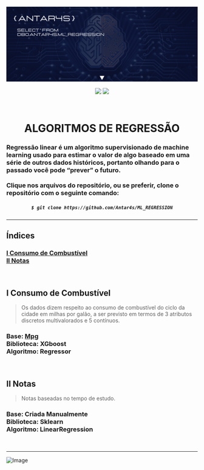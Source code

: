 <!-- BANNER -->
![Wallpaper](https://github.com/Antar4s/ML_REGRESSION/blob/main/assets/Regression.png?raw=true)

<!-- INFORMATIONS -->
<p align="center">
<img src="http://img.shields.io/static/v1?label=LICENSE&message=...&color=GREEN&style=for-the-badge"/>     
<img src="http://img.shields.io/static/v1?label=STATUS&message=EM%20DESENVOLVIMENTO&color=GREEN&style=for-the-badge"/>
</p>
<br>

<!-- TITLE -->
<h1 align="center"> ALGORITMOS DE REGRESSÃO </h1>
<h3> Regressão linear é um algoritmo supervisionado de machine learning usado para estimar o valor de algo baseado em uma série de outros dados históricos, portanto olhando para o passado você pode “prever” o futuro. <br> <br> Clique nos arquivos do repositório, ou se preferir, clone o repositório com o seguinte comando: </h3>

<!-- CLONE REPOSITORY -->
<h5 align="center">
  
```bash
$ git clone https://github.com/Antar4s/ML_REGRESSION
```
</h6>

<!-- BAR -->
<hr>

## Índices
### [I Consumo de Combustível](#i-consumo-de-combustível)<br>[II Notas](#ii-notas)
<br>

<!-- STRUCTURE  1 -->
## I Consumo de Combustível 
> Os dados dizem respeito ao consumo de combustível do ciclo da cidade em milhas por galão, a ser previsto em termos de 3 atributos discretos multivalorados e 5 contínuos.
### Base: <a href="https://archive.ics.uci.edu/ml/datasets/auto+mpg">Mpg</a><br>Biblioteca: XGboost<br>Algoritmo: Regressor
<br>

<!-- STRUCTURE  2 -->
## II Notas
> Notas baseadas no tempo de estudo.
### Base: Criada Manualmente<br>Biblioteca: Sklearn<br>Algoritmo: LinearRegression
<br>

<!-- BAR -->
<hr>

<!-- FOOTER -->
![Image](https://i.imgur.com/p4vnGAN.gif)

